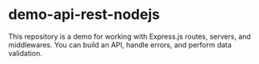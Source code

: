 # demo-api-rest-nodejs
This repository is a demo for working with Express.js routes, servers, and middlewares. You can build an API, handle errors, and perform data validation.
